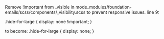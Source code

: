 Remove !important from _visible in mode_modules/foundation-emails/scss/components/_visibility.scss to prevent responsive issues.
line 9:

.hide-for-large {
display: none !important;
}


to become:
.hide-for-large {
display: none;
} 
